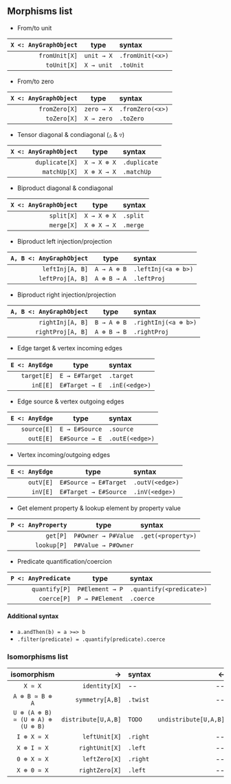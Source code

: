 ## Morphisms list


- From/to unit

| `X <: AnyGraphObject` |    type    | syntax           |
|----------------------:|:----------:|:-----------------|
|         `fromUnit[X]` | `unit → X` | `.fromUnit(<x>)` |
|           `toUnit[X]` | `X → unit` | `.toUnit`        |


- From/to zero

| `X <: AnyGraphObject` |    type    | syntax           |
|----------------------:|:----------:|:-----------------|
|         `fromZero[X]` | `zero → X` | `.fromZero(<x>)` |
|           `toZero[X]` | `X → zero` | `.toZero`        |


- Tensor diagonal & condiagonal (`△` & `▽`)

| `X <: AnyGraphObject` |    type     | syntax       |
|----------------------:|:-----------:|:-------------|
|        `duplicate[X]` | `X → X ⊗ X` | `.duplicate` |
|          `matchUp[X]` | `X ⊗ X → X` | `.matchUp`   |


- Biproduct diagonal & condiagonal

| `X <: AnyGraphObject` |    type     | syntax   |
|----------------------:|:-----------:|:---------|
|            `split[X]` | `X → X ⊕ X` | `.split` |
|            `merge[X]` | `X ⊕ X → X` | `.merge` |


- Biproduct left injection/projection

| `A, B <: AnyGraphObject` |    type     | syntax              |
|-------------------------:|:-----------:|:--------------------|
|          `leftInj[A, B]` | `A → A ⊕ B` | `.leftInj(<a ⊕ b>)` |
|         `leftProj[A, B]` | `A ⊕ B → A` | `.leftProj`         |


- Biproduct right injection/projection

| `A, B <: AnyGraphObject` |    type     | syntax               |
|-------------------------:|:-----------:|:---------------------|
|         `rightInj[A, B]` | `B → A ⊕ B` | `.rightInj(<a ⊕ b>)` |
|        `rightProj[A, B]` | `A ⊕ B → B` | `.rightProj`         |


- Edge target & vertex incoming edges

| `E <: AnyEdge` |      type      | syntax         |
|---------------:|:--------------:|:---------------|
|    `target[E]` | `E → E#Target` | `.target`      |
|       `inE[E]` | `E#Target → E` | `.inE(<edge>)` |


- Edge source & vertex outgoing edges

| `E <: AnyEdge` |      type      | syntax          |
|---------------:|:--------------:|:----------------|
|    `source[E]` | `E → E#Source` | `.source`       |
|      `outE[E]` | `E#Source → E` | `.outE(<edge>)` |


- Vertex incoming/outgoing edges

| `E <: AnyEdge` |         type          | syntax          |
|---------------:|:---------------------:|:----------------|
|      `outV[E]` | `E#Source → E#Target` | `.outV(<edge>)` |
|       `inV[E]` | `E#Target → E#Source` | `.inV(<edge>)`  |


- Get element property & lookup element by property value

| `P <: AnyProperty` |        type         | syntax             |
|-------------------:|:-------------------:|:-------------------|
|           `get[P]` | `P#Owner → P#Value` | `.get(<property>)` |
|        `lookup[P]` | `P#Value → P#Owner` |                    |


- Predicate quantification/coercion

| `P <: AnyPredicate` |      type       | syntax                   |
|--------------------:|:---------------:|:-------------------------|
|       `quantify[P]` | `P#Element → P` | `.quantify(<predicate>)` |
|         `coerce[P]` | `P → P#Element` | `.coerce`                |


#### Additional syntax 

- `a.andThen(b) = a >=> b`
- `.filter(predicate) = .quantify(predicate).coerce`



### Isomorphisms list


|            isomorphism            |                   → | syntax   |                     ← | syntax         |
|:---------------------------------:|--------------------:|:---------|----------------------:|:---------------|
|              `X ≃ X`              |       `identity[X]` | --       |                    -- |                |
|          `A ⊗ B ≃ B ⊗ A`          |     `symmetry[A,B]` | `.twist` |                    -- |                |
| `U ⊗ (A ⊕ B) ≃ (U ⊗ A) ⊕ (U ⊗ B)` | `distribute[U,A,B]` | `TODO`   | `undistribute[U,A,B]` | `TODO`         |
|            `I ⊗ X ≃ X`            |       `leftUnit[X]` | `.right` |                    -- | `.leftCounit`  |
|            `X ⊗ I ≃ X`            |      `rightUnit[X]` | `.left`  |                    -- | `.rightCounit` |
|            `0 ⊕ X ≃ X`            |       `leftZero[X]` | `.right` |                    -- | `.leftCozero`  |
|            `X ⊕ 0 ≃ X`            |      `rightZero[X]` | `.left`  |                    -- | `.rightCozero` |
